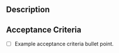## Description

<!--- Describe your issue in detail. -->

<!--
### Description sub-sections
Should you need to add more detail to your description, you can use sub-sections.
For example, a description sub-section could be:
- Resources
- Expected Behavior
- Actual Behavior
- Reproduction Steps
- Etc.
-->

## Acceptance Criteria

<!-- List of criteria that must be met for the issue to be considered complete.-->

- [ ] Example acceptance criteria bullet point.